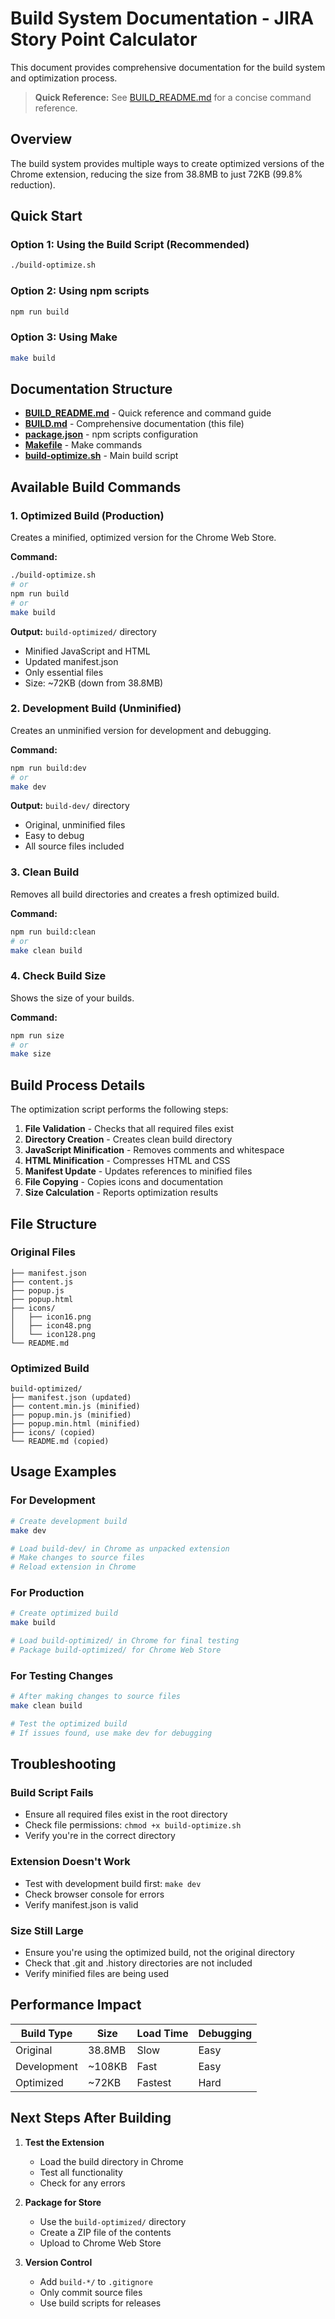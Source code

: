 # Build System Documentation - JIRA Story Point Calculator

This document provides comprehensive documentation for the build system and optimization process.

> **Quick Reference:** See [BUILD_README.md](./BUILD_README.md) for a concise command reference.

## Overview

The build system provides multiple ways to create optimized versions of the Chrome extension, reducing the size from 38.8MB to just 72KB (99.8% reduction).

## Quick Start

### Option 1: Using the Build Script (Recommended)
```bash
./build-optimize.sh
```

### Option 2: Using npm scripts
```bash
npm run build
```

### Option 3: Using Make
```bash
make build
```

## Documentation Structure

- **[BUILD_README.md](./BUILD_README.md)** - Quick reference and command guide
- **[BUILD.md](./BUILD.md)** - Comprehensive documentation (this file)
- **[package.json](./package.json)** - npm scripts configuration
- **[Makefile](./Makefile)** - Make commands
- **[build-optimize.sh](./build-optimize.sh)** - Main build script

## Available Build Commands

### 1. Optimized Build (Production)
Creates a minified, optimized version for the Chrome Web Store.

**Command:**
```bash
./build-optimize.sh
# or
npm run build
# or
make build
```

**Output:** `build-optimized/` directory
- Minified JavaScript and HTML
- Updated manifest.json
- Only essential files
- Size: ~72KB (down from 38.8MB)

### 2. Development Build (Unminified)
Creates an unminified version for development and debugging.

**Command:**
```bash
npm run build:dev
# or
make dev
```

**Output:** `build-dev/` directory
- Original, unminified files
- Easy to debug
- All source files included

### 3. Clean Build
Removes all build directories and creates a fresh optimized build.

**Command:**
```bash
npm run build:clean
# or
make clean build
```

### 4. Check Build Size
Shows the size of your builds.

**Command:**
```bash
npm run size
# or
make size
```

## Build Process Details

The optimization script performs the following steps:

1. **File Validation** - Checks that all required files exist
2. **Directory Creation** - Creates clean build directory
3. **JavaScript Minification** - Removes comments and whitespace
4. **HTML Minification** - Compresses HTML and CSS
5. **Manifest Update** - Updates references to minified files
6. **File Copying** - Copies icons and documentation
7. **Size Calculation** - Reports optimization results

## File Structure

### Original Files
```
├── manifest.json
├── content.js
├── popup.js
├── popup.html
├── icons/
│   ├── icon16.png
│   ├── icon48.png
│   └── icon128.png
└── README.md
```

### Optimized Build
```
build-optimized/
├── manifest.json (updated)
├── content.min.js (minified)
├── popup.min.js (minified)
├── popup.min.html (minified)
├── icons/ (copied)
└── README.md (copied)
```

## Usage Examples

### For Development
```bash
# Create development build
make dev

# Load build-dev/ in Chrome as unpacked extension
# Make changes to source files
# Reload extension in Chrome
```

### For Production
```bash
# Create optimized build
make build

# Load build-optimized/ in Chrome for final testing
# Package build-optimized/ for Chrome Web Store
```

### For Testing Changes
```bash
# After making changes to source files
make clean build

# Test the optimized build
# If issues found, use make dev for debugging
```

## Troubleshooting

### Build Script Fails
- Ensure all required files exist in the root directory
- Check file permissions: `chmod +x build-optimize.sh`
- Verify you're in the correct directory

### Extension Doesn't Work
- Test with development build first: `make dev`
- Check browser console for errors
- Verify manifest.json is valid

### Size Still Large
- Ensure you're using the optimized build, not the original directory
- Check that .git and .history directories are not included
- Verify minified files are being used

## Performance Impact

| Build Type | Size | Load Time | Debugging |
|------------|------|-----------|-----------|
| Original   | 38.8MB | Slow | Easy |
| Development| ~108KB | Fast | Easy |
| Optimized  | ~72KB | Fastest | Hard |

## Next Steps After Building

1. **Test the Extension**
   - Load the build directory in Chrome
   - Test all functionality
   - Check for any errors

2. **Package for Store**
   - Use the `build-optimized/` directory
   - Create a ZIP file of the contents
   - Upload to Chrome Web Store

3. **Version Control**
   - Add `build-*/` to `.gitignore`
   - Only commit source files
   - Use build scripts for releases
